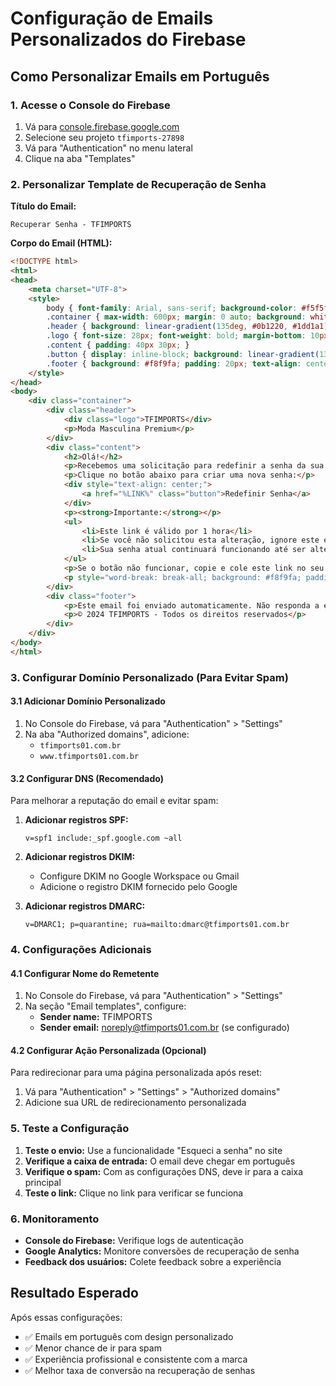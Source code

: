 # Configuração de Emails Personalizados do Firebase

## Como Personalizar Emails em Português

### 1. Acesse o Console do Firebase
1. Vá para [console.firebase.google.com](https://console.firebase.google.com/)
2. Selecione seu projeto `tfimports-27898`
3. Vá para "Authentication" no menu lateral
4. Clique na aba "Templates"

### 2. Personalizar Template de Recuperação de Senha

**Título do Email:**
```
Recuperar Senha - TFIMPORTS
```

**Corpo do Email (HTML):**
```html
<!DOCTYPE html>
<html>
<head>
    <meta charset="UTF-8">
    <style>
        body { font-family: Arial, sans-serif; background-color: #f5f5f5; margin: 0; padding: 20px; }
        .container { max-width: 600px; margin: 0 auto; background: white; border-radius: 10px; overflow: hidden; box-shadow: 0 4px 6px rgba(0,0,0,0.1); }
        .header { background: linear-gradient(135deg, #0b1220, #1dd1a1); color: white; padding: 30px; text-align: center; }
        .logo { font-size: 28px; font-weight: bold; margin-bottom: 10px; }
        .content { padding: 40px 30px; }
        .button { display: inline-block; background: linear-gradient(135deg, #1dd1a1, #18b68c); color: white; padding: 15px 30px; text-decoration: none; border-radius: 8px; font-weight: bold; margin: 20px 0; }
        .footer { background: #f8f9fa; padding: 20px; text-align: center; color: #666; font-size: 14px; }
    </style>
</head>
<body>
    <div class="container">
        <div class="header">
            <div class="logo">TFIMPORTS</div>
            <p>Moda Masculina Premium</p>
        </div>
        <div class="content">
            <h2>Olá!</h2>
            <p>Recebemos uma solicitação para redefinir a senha da sua conta <strong>%EMAIL%</strong>.</p>
            <p>Clique no botão abaixo para criar uma nova senha:</p>
            <div style="text-align: center;">
                <a href="%LINK%" class="button">Redefinir Senha</a>
            </div>
            <p><strong>Importante:</strong></p>
            <ul>
                <li>Este link é válido por 1 hora</li>
                <li>Se você não solicitou esta alteração, ignore este email</li>
                <li>Sua senha atual continuará funcionando até ser alterada</li>
            </ul>
            <p>Se o botão não funcionar, copie e cole este link no seu navegador:</p>
            <p style="word-break: break-all; background: #f8f9fa; padding: 10px; border-radius: 5px; font-family: monospace;">%LINK%</p>
        </div>
        <div class="footer">
            <p>Este email foi enviado automaticamente. Não responda a esta mensagem.</p>
            <p>© 2024 TFIMPORTS - Todos os direitos reservados</p>
        </div>
    </div>
</body>
</html>
```

### 3. Configurar Domínio Personalizado (Para Evitar Spam)

#### 3.1 Adicionar Domínio Personalizado
1. No Console do Firebase, vá para "Authentication" > "Settings"
2. Na aba "Authorized domains", adicione:
   - `tfimports01.com.br`
   - `www.tfimports01.com.br`

#### 3.2 Configurar DNS (Recomendado)
Para melhorar a reputação do email e evitar spam:

1. **Adicionar registros SPF:**
   ```
   v=spf1 include:_spf.google.com ~all
   ```

2. **Adicionar registros DKIM:**
   - Configure DKIM no Google Workspace ou Gmail
   - Adicione o registro DKIM fornecido pelo Google

3. **Adicionar registros DMARC:**
   ```
   v=DMARC1; p=quarantine; rua=mailto:dmarc@tfimports01.com.br
   ```

### 4. Configurações Adicionais

#### 4.1 Configurar Nome do Remetente
1. No Console do Firebase, vá para "Authentication" > "Settings"
2. Na seção "Email templates", configure:
   - **Sender name:** TFIMPORTS
   - **Sender email:** noreply@tfimports01.com.br (se configurado)

#### 4.2 Configurar Ação Personalizada (Opcional)
Para redirecionar para uma página personalizada após reset:

1. Vá para "Authentication" > "Settings" > "Authorized domains"
2. Adicione sua URL de redirecionamento personalizada

### 5. Teste a Configuração

1. **Teste o envio:** Use a funcionalidade "Esqueci a senha" no site
2. **Verifique a caixa de entrada:** O email deve chegar em português
3. **Verifique o spam:** Com as configurações DNS, deve ir para a caixa principal
4. **Teste o link:** Clique no link para verificar se funciona

### 6. Monitoramento

- **Console do Firebase:** Verifique logs de autenticação
- **Google Analytics:** Monitore conversões de recuperação de senha
- **Feedback dos usuários:** Colete feedback sobre a experiência

## Resultado Esperado

Após essas configurações:
- ✅ Emails em português com design personalizado
- ✅ Menor chance de ir para spam
- ✅ Experiência profissional e consistente com a marca
- ✅ Melhor taxa de conversão na recuperação de senhas
